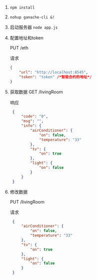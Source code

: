 
1. ``` npm install ```

2. ``` nohup ganache-cli &! ```

3. 启动服务器 ``` node app.js ```

4. 配置地址和token
   
   PUT /eth

   请求
   ``` json
   {
       "url": "http://localhost:8545",
       "token": "token" /*智能合约的地址*/
   }    
   ```

5. 获取数据
   GET /livingRoom

   响应
   ``` json
    {
        "code": "0",
        "msg": "",
        "info": {
            "airConditioner": {
                "on": false,
                "temperature": "33"
            },
            "tv": {
                "on": true
            },
            "light": {
                "on": false
            }
        }
    }
   ```

6. 修改数据

   PUT /livingRoom

   请求

   ``` json
    {
        "airConditioner": {
            "on": false,
            "temperature": "33"
        },
        "tv": {
            "on": true
        },
        "light": {
            "on": false
        }
    }
   ```